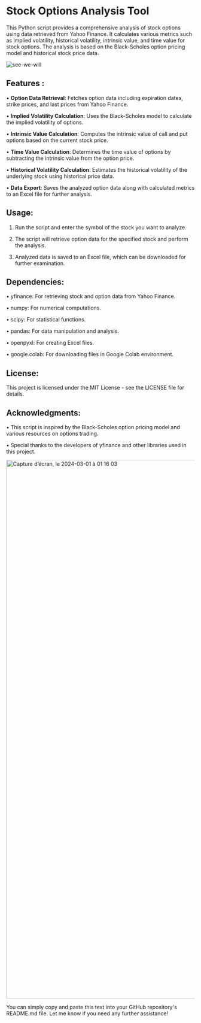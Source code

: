 # **Stock Options Analysis Tool**

This Python script provides a comprehensive analysis of stock options using data retrieved from Yahoo Finance. It calculates various metrics such as implied volatility, historical volatility, intrinsic value, and time value for stock options. The analysis is based on the Black-Scholes option pricing model and historical stock price data.

![see-we-will](https://github.com/guccipepito/Stock-Options-Analysis-Tool/assets/87545774/2e8e7531-315c-4332-abbf-e3ab01e4285e)


## __**Features**__ :

•	**Option Data Retrieval**: Fetches option data including expiration dates, strike prices, and last prices from Yahoo Finance.

•	**Implied Volatility Calculation**: Uses the Black-Scholes model to calculate the implied volatility of options.

•	**Intrinsic Value Calculation**: Computes the intrinsic value of call and put options based on the current stock price.

•	**Time Value Calculation**: Determines the time value of options by subtracting the intrinsic value from the option price.

•	**Historical Volatility Calculation**: Estimates the historical volatility of the underlying stock using historical price data.

•	**Data Export**: Saves the analyzed option data along with calculated metrics to an Excel file for further analysis.

## __**Usage:**__

1.	Run the script and enter the symbol of the stock you want to analyze.

2.	The script will retrieve option data for the specified stock and perform the analysis.

3.	Analyzed data is saved to an Excel file, which can be downloaded for further examination.

## __**Dependencies:**__

•	yfinance: For retrieving stock and option data from Yahoo Finance.

•	numpy: For numerical computations.

•	scipy: For statistical functions.

•	pandas: For data manipulation and analysis.

•	openpyxl: For creating Excel files.

•	google.colab: For downloading files in Google Colab environment.

## __**License:**__

This project is licensed under the MIT License - see the LICENSE file for details.

## __**Acknowledgments:**__

•	This script is inspired by the Black-Scholes option pricing model and various resources on options trading.

•	Special thanks to the developers of yfinance and other libraries used in this project.

<img width="1440" alt="Capture d’écran, le 2024-03-01 à 01 16 03" src="https://github.com/guccipepito/Stock-Options-Analysis-Tool/assets/87545774/b3c84b65-90bb-42e7-915a-5ad63267fa68">

 
You can simply copy and paste this text into your GitHub repository's README.md file. Let me know if you need any further assistance!

